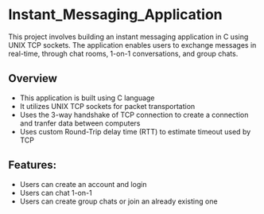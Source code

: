 # Instant_Messaging_Application

This project involves building an instant messaging application in C using UNIX TCP sockets. The application enables users to exchange messages in real-time, through chat rooms, 1-on-1 conversations,  and group chats.

## Overview
- This application is built using C language
- It utilizes UNIX TCP sockets for packet transportation
- Uses the 3-way handshake of TCP connection to create a connection and tranfer data between computers
- Uses custom Round-Trip delay time (RTT) to estimate timeout used by TCP

## Features:
- Users can create an account and login
- Users can chat 1-on-1
- Users can create group chats or join an already existing one